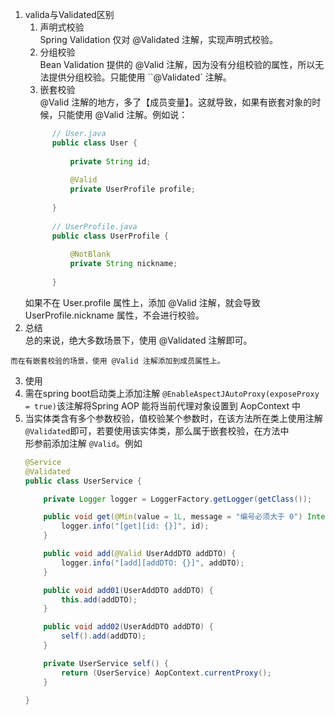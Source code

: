 1.  valida与Validated区别
     1.   声明式校验  
       Spring Validation 仅对 @Validated 注解，实现声明式校验。
     2.   分组校验  
       Bean Validation 提供的 @Valid 注解，因为没有分组校验的属性，所以无法提供分组校验。只能使用 ``@Validated` 注解。
     3.   嵌套校验  
        @Valid 注解的地方，多了【成员变量】。这就导致，如果有嵌套对象的时候，只能使用 @Valid 注解。例如说：    
       ```java
             // User.java
             public class User {
                 
                 private String id;
             
                 @Valid
                 private UserProfile profile;
             
             }
             
             // UserProfile.java
             public class UserProfile {
             
                 @NotBlank
                 private String nickname;
             
             }

       ```  
      如果不在 User.profile 属性上，添加 @Valid 注解，就会导致 UserProfile.nickname 属性，不会进行校验。
2.   总结        
    总的来说，绝大多数场景下，使用 @Validated 注解即可。
    
    而在有嵌套校验的场景，使用 @Valid 注解添加到成员属性上。
3.   使用    
   1.   需在spring boot启动类上添加注解  `@EnableAspectJAutoProxy(exposeProxy = true)`该注解将Spring AOP 能将当前代理对象设置到 AopContext 中
   2.   当实体类含有多个参数校验，值校验某个参数时，在该方法所在类上使用注解`@Validated`即可，若要使用该实体类，那么属于嵌套校验，在方法中  
        形参前添加注解 `@Valid`。例如 
        ```java
        @Service
        @Validated
        public class UserService {
        
            private Logger logger = LoggerFactory.getLogger(getClass());
        
            public void get(@Min(value = 1L, message = "编号必须大于 0") Integer id) {
                logger.info("[get][id: {}]", id);
            }
        
            public void add(@Valid UserAddDTO addDTO) {
                logger.info("[add][addDTO: {}]", addDTO);
            }
        
            public void add01(UserAddDTO addDTO) {
                this.add(addDTO);
            }
        
            public void add02(UserAddDTO addDTO) {
                self().add(addDTO);
            }
        
            private UserService self() {    
                return (UserService) AopContext.currentProxy();
            }
        
        }
        ```
    
   
    